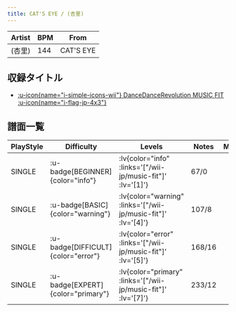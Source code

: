 ```yaml
---
title: CAT'S EYE / (杏里)
---
```


|Artist|BPM|From|
|------|---|----|
|(杏里)|144|CAT'S EYE|

## 収録タイトル

- [ :u-icon{name="i-simple-icons-wii"} DanceDanceRevolution MUSIC FIT :u-icon{name="i-flag-jp-4x3"} ](/wii-jp/music-fit)

## 譜面一覧

|PlayStyle|Difficulty|Levels|Notes|Movie|
|---------|----------|------|-----|-----|
|SINGLE| :u-badge[BEGINNER]{color="info"} | :lv{color="info" :links='["/wii-jp/music-fit"]' :lv='[1]'} |67/0||
|SINGLE| :u-badge[BASIC]{color="warning"} | :lv{color="warning" :links='["/wii-jp/music-fit"]' :lv='[4]'} |107/8||
|SINGLE| :u-badge[DIFFICULT]{color="error"} | :lv{color="error" :links='["/wii-jp/music-fit"]' :lv='[5]'} |168/16||
|SINGLE| :u-badge[EXPERT]{color="primary"} | :lv{color="primary" :links='["/wii-jp/music-fit"]' :lv='[7]'} |233/12||
